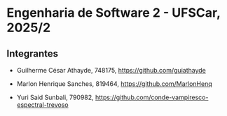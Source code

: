 # Engenharia de Software 2 - UFSCar, 2025/2

## Integrantes

- Guilherme César Athayde, 748175, https://github.com/guiathayde

- Marlon Henrique Sanches, 819464, https://github.com/MarlonHenq

- Yuri Said Sunbali, 790982, https://github.com/conde-vampiresco-espectral-trevoso

